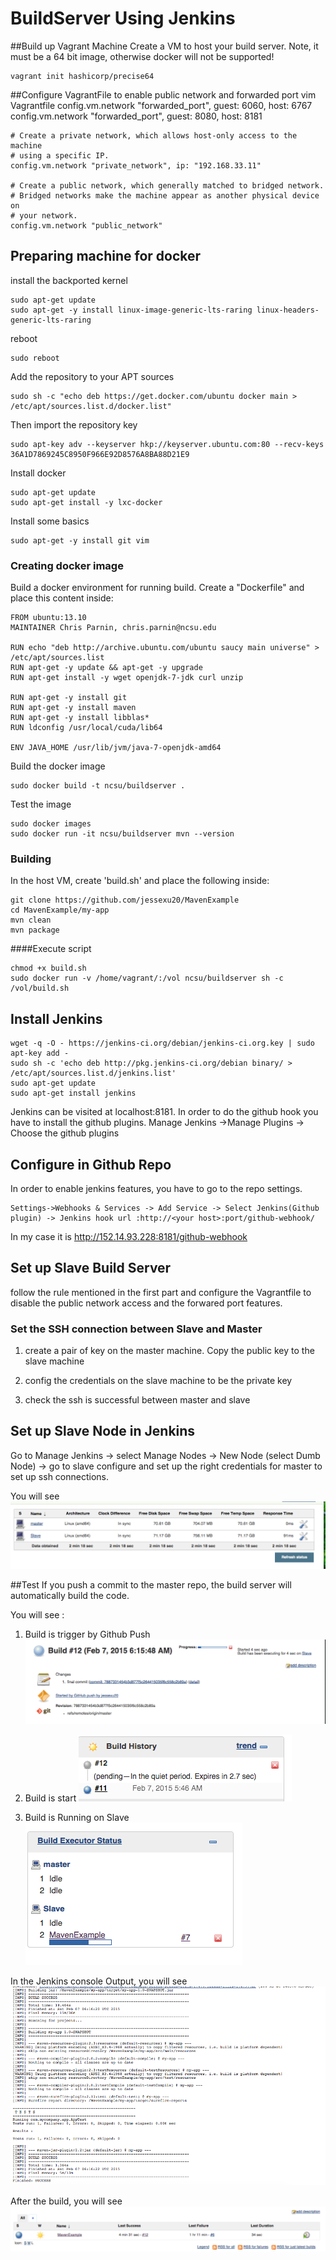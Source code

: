 # BuildServer Using  Jenkins
##Build up Vagrant Machine
Create a VM to host your build server.  Note, it must be a 64 bit image, otherwise docker will not be supported!

    vagrant init hashicorp/precise64
##Configure VagrantFile to enable public network and forwarded port
	vim Vagrantfile
	config.vm.network "forwarded_port", guest: 6060, host: 6767
	config.vm.network "forwarded_port", guest: 8080, host: 8181

	# Create a private network, which allows host-only access to the machine
	# using a specific IP.
	config.vm.network "private_network", ip: "192.168.33.11"

	# Create a public network, which generally matched to bridged network.
	# Bridged networks make the machine appear as another physical device on
	# your network.
	config.vm.network "public_network"

## Preparing machine for docker

install the backported kernel

    sudo apt-get update
    sudo apt-get -y install linux-image-generic-lts-raring linux-headers-generic-lts-raring

reboot

    sudo reboot

Add the repository to your APT sources

    sudo sh -c "echo deb https://get.docker.com/ubuntu docker main > /etc/apt/sources.list.d/docker.list"

Then import the repository key

    sudo apt-key adv --keyserver hkp://keyserver.ubuntu.com:80 --recv-keys 36A1D7869245C8950F966E92D8576A8BA88D21E9

Install docker

    sudo apt-get update
    sudo apt-get install -y lxc-docker

Install some basics    
   
    sudo apt-get -y install git vim


### Creating docker image

Build a docker environment for running build.  Create a "Dockerfile" and place this content inside:

    FROM ubuntu:13.10
    MAINTAINER Chris Parnin, chris.parnin@ncsu.edu
    
    RUN echo "deb http://archive.ubuntu.com/ubuntu saucy main universe" > /etc/apt/sources.list
    RUN apt-get -y update && apt-get -y upgrade
    RUN apt-get install -y wget openjdk-7-jdk curl unzip

    RUN apt-get -y install git
    RUN apt-get -y install maven
    RUN apt-get -y install libblas*
    RUN ldconfig /usr/local/cuda/lib64
    
    ENV JAVA_HOME /usr/lib/jvm/java-7-openjdk-amd64

Build the docker image

    sudo docker build -t ncsu/buildserver .
    
Test the image

    sudo docker images
    sudo docker run -it ncsu/buildserver mvn --version		
### Building

In the host VM, create 'build.sh' and place the following inside: 

    git clone https://github.com/jessexu20/MavenExample
    cd MavenExample/my-app
    mvn clean 
	mvn package

####Execute script

    chmod +x build.sh
    sudo docker run -v /home/vagrant/:/vol ncsu/buildserver sh -c /vol/build.sh
## Install  Jenkins
	wget -q -O - https://jenkins-ci.org/debian/jenkins-ci.org.key | sudo apt-key add -
	sudo sh -c 'echo deb http://pkg.jenkins-ci.org/debian binary/ > /etc/apt/sources.list.d/jenkins.list'
	sudo apt-get update
	sudo apt-get install jenkins
Jenkins can be visited at localhost:8181. In order to do the github hook you have to install the github plugins. 
	Manage Jenkins ->Manage Plugins -> Choose the github plugins
## Configure in Github Repo
In order to enable jenkins features, you have to go to the repo settings.

	Settings->Webhooks & Services -> Add Service -> Select Jenkins(Github plugin) -> Jenkins hook url :http://<your host>:port/github-webhook/

In my case it is 
	http://152.14.93.228:8181/github-webhook
## Set up Slave Build Server
follow the rule mentioned in the first part and configure the Vagrantfile to disable the public network access and the forwared port features.

### Set the SSH connection between Slave and Master

1. create a pair of key on the master machine. Copy the public key to the slave machine

2. config the credentials on the slave machine to be the private key

3. check the ssh is successful between master and slave

## Set up Slave Node in Jenkins

Go to Manage Jenkins -> select Manage Nodes -> New Node (select Dumb Node) -> go to slave configure and set up the right credentials for master to set up ssh connections.

You will see  <img src="img/machineStatus.png"/>

##Test
If you push a commit to the master repo, the build server will automatically build the code. 

You will see :

1. Build is trigger by Github Push <img src="img/buildTrigger.png"/>

2. Build is start <img src="img/buildStart.png"/>

3. Build is Running on Slave <img src="img/buildRunning.png"/>

In the Jenkins console Output, you will see <img src="img/buildStatus.png"/>

After the build, you will see <img src="img/buildStatus1.png"/>